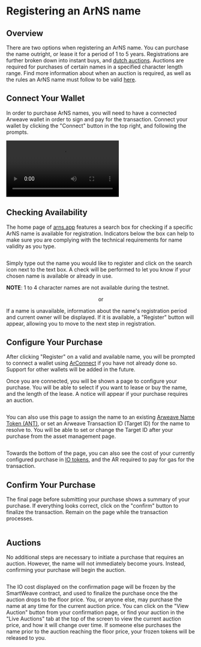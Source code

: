 # Registering an ArNS name

## Overview

There are two options when registering an ArNS name. You can purchase the name outright, or lease it for a period of 1 to 5 years. Registrations are further broken down into instant buys, and [dutch auctions](../../arns.md#bid-initiated-dutch-auctions-bida). Auctions are required for purchases of certain names in a specified character length range. Find more information about when an auction is required, as well as the rules an ArNS name must follow to be valid [here](../../arns.md#name-validation-rules).

## Connect Your Wallet

In order to purchase ArNS names, you will need to have a connected Arweave wallet in order to sign and pay for the transaction. Connect your wallet by clicking the "Connect" button in the top right, and following the prompts.

<!-- Format video to be firefox compatible:

ffmpeg -i input.mp4 -s 1280x720 -c:v libx264 -preset slow -crf 18 -c:a aac -vf  format=yuv420p output.mp4 -->

<video class="amazingdiagram" controls>
  <source :src="$withBase('/videos/connect-wallet.mp4')" type="video/mp4">
  Your browser does not support the video tag.
</video>

## Checking Availability

The home page of [arns.app](https://arns.app) features a search box for checking if a specific ArNS name is available for registration. Indicators below the box can help to make sure you are complying with the technical requirements for name validity as you type.

<img class="amazingdiagram" :src="$withBase('/images/arnshome.jpeg')">

Simply type out the name you would like to register and click on the search icon next to the text box. A check will be performed to let you know if your chosen name is available or already in use.

**NOTE**: 1 to 4 character names are not available during the testnet.

<img class="amazingdiagram" :src="$withBase('/images/arns-name-unavailable.jpeg')">

<center>or</center>

<img class="amazingdiagram" :src="$withBase('/images/arns-name-available.jpeg')">

If a name is unavailable, information about the name's registration period and current owner will be displayed. If it is available, a "Register" button will appear, allowing you to move to the next step in registration.

## Configure Your Purchase

After clicking "Register" on a valid and available name, you will be prompted to connect a wallet using [ArConnect](https://www.arconnect.io/) if you have not already done so. Support for other wallets will be added in the future.

Once you are connected, you will be shown a page to configure your purchase. You will be able to select if you want to lease or buy the name, and the length of the lease. A notice will appear if your purchase requires an auction.

<img class="amazingdiagram" :src="$withBase('/images/arns-auction-notice.jpeg')">

You can also use this page to assign the name to an existing [Arweave Name Token (ANT)](../../arns.md#arweave-name-token-ant), or set an Arweave Transaction ID (Target ID) for the name to resolve to. You will be able to set or change the Target ID after your purchase from the asset management page.

<img class="amazingdiagram" :src="$withBase('/images/arns-name-configure.jpeg')">

Towards the bottom of the page, you can also see the cost of your currently configured purchase in [IO tokens](../../token.md), and the AR required to pay for gas for the transaction.

## Confirm Your Purchase

The final page before submitting your purchase shows a summary of your purchase. If everything looks correct, click on the "confirm" button to finalize the transaction. Remain on the page while the transaction processes.

<img class="amazingdiagram" :src="$withBase('/images/arns-name-confirmation.jpeg')">

<br/>

<img class="amazingdiagram" :src="$withBase('/images/arns-name-success.jpeg')">

## Auctions

No additional steps are necessary to initiate a purchase that requires an auction. However, the name will not immediately become yours. Instead, confirming your purchase will begin the auction.

<img class="amazingdiagram" :src="$withBase('/images/arns-auction-started.jpeg')">

The IO cost displayed on the confirmation page will be frozen by the SmartWeave contract, and used to finalize the purchase once the the auction drops to the floor price. You, or anyone else, may purchase the name at any time for the current auction price. You can click on the "View Auction" button from your confirmation page, or find your auction in the "Live Auctions" tab at the top of the screen to view the current auction price, and how it will change over time. If someone else purchases the name prior to the auction reaching the floor price, your frozen tokens will be released to you.

<img class="amazingdiagram" :src="$withBase('/images/arns-auction-chart.jpeg')">
